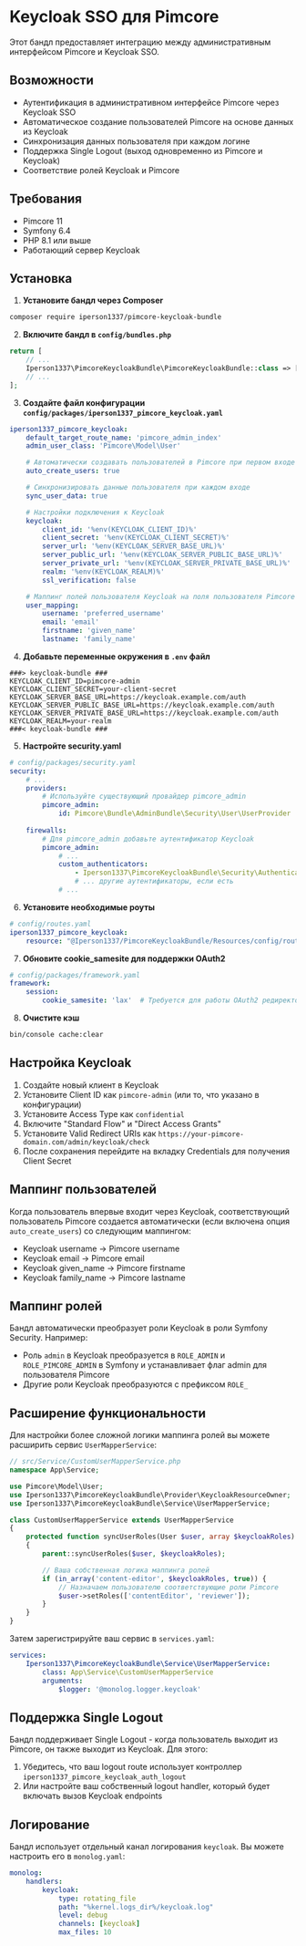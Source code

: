 # Keycloak SSO для Pimcore

Этот бандл предоставляет интеграцию между административным интерфейсом Pimcore и Keycloak SSO.

## Возможности

- Аутентификация в административном интерфейсе Pimcore через Keycloak SSO
- Автоматическое создание пользователей Pimcore на основе данных из Keycloak
- Синхронизация данных пользователя при каждом логине
- Поддержка Single Logout (выход одновременно из Pimcore и Keycloak)
- Соответствие ролей Keycloak и Pimcore

## Требования

- Pimcore 11
- Symfony 6.4
- PHP 8.1 или выше
- Работающий сервер Keycloak

## Установка

1. **Установите бандл через Composer**

```bash
composer require iperson1337/pimcore-keycloak-bundle
```

2. **Включите бандл в `config/bundles.php`**

```php
return [
    // ...
    Iperson1337\PimcoreKeycloakBundle\PimcoreKeycloakBundle::class => ['all' => true],
    // ...
];
```

3. **Создайте файл конфигурации `config/packages/iperson1337_pimcore_keycloak.yaml`**

```yaml
iperson1337_pimcore_keycloak:
    default_target_route_name: 'pimcore_admin_index'
    admin_user_class: 'Pimcore\Model\User'

    # Автоматически создавать пользователей в Pimcore при первом входе через Keycloak
    auto_create_users: true

    # Синхронизировать данные пользователя при каждом входе
    sync_user_data: true

    # Настройки подключения к Keycloak
    keycloak:
        client_id: '%env(KEYCLOAK_CLIENT_ID)%'
        client_secret: '%env(KEYCLOAK_CLIENT_SECRET)%'
        server_url: '%env(KEYCLOAK_SERVER_BASE_URL)%'
        server_public_url: '%env(KEYCLOAK_SERVER_PUBLIC_BASE_URL)%'
        server_private_url: '%env(KEYCLOAK_SERVER_PRIVATE_BASE_URL)%'
        realm: '%env(KEYCLOAK_REALM)%'
        ssl_verification: false

    # Маппинг полей пользователя Keycloak на поля пользователя Pimcore
    user_mapping:
        username: 'preferred_username'
        email: 'email'
        firstname: 'given_name'
        lastname: 'family_name'
```

4. **Добавьте переменные окружения в `.env` файл**

```
###> keycloak-bundle ###
KEYCLOAK_CLIENT_ID=pimcore-admin
KEYCLOAK_CLIENT_SECRET=your-client-secret
KEYCLOAK_SERVER_BASE_URL=https://keycloak.example.com/auth
KEYCLOAK_SERVER_PUBLIC_BASE_URL=https://keycloak.example.com/auth
KEYCLOAK_SERVER_PRIVATE_BASE_URL=https://keycloak.example.com/auth
KEYCLOAK_REALM=your-realm
###< keycloak-bundle ###
```

5. **Настройте security.yaml**

```yaml
# config/packages/security.yaml
security:
    # ...
    providers:
        # Используйте существующий провайдер pimcore_admin
        pimcore_admin:
            id: Pimcore\Bundle\AdminBundle\Security\User\UserProvider
        
    firewalls:
        # Для pimcore_admin добавьте аутентификатор Keycloak
        pimcore_admin:
            # ...
            custom_authenticators:
                - Iperson1337\PimcoreKeycloakBundle\Security\Authenticator\KeycloakAuthenticator
                # ... другие аутентификаторы, если есть
            # ...
```

6. **Установите необходимые роуты**

```yaml
# config/routes.yaml
iperson1337_pimcore_keycloak:
    resource: "@Iperson1337/PimcoreKeycloakBundle/Resources/config/routing.yaml"
```

7. **Обновите cookie_samesite для поддержки OAuth2**

```yaml
# config/packages/framework.yaml
framework:
    session:
        cookie_samesite: 'lax'  # Требуется для работы OAuth2 редиректов
```

8. **Очистите кэш**

```bash
bin/console cache:clear
```

## Настройка Keycloak

1. Создайте новый клиент в Keycloak
2. Установите Client ID как `pimcore-admin` (или то, что указано в конфигурации)
3. Установите Access Type как `confidential`
4. Включите "Standard Flow" и "Direct Access Grants"
5. Установите Valid Redirect URIs как `https://your-pimcore-domain.com/admin/keycloak/check`
6. После сохранения перейдите на вкладку Credentials для получения Client Secret

## Маппинг пользователей

Когда пользователь впервые входит через Keycloak, соответствующий пользователь Pimcore создается автоматически (если включена опция `auto_create_users`) со следующим маппингом:

- Keycloak username → Pimcore username
- Keycloak email → Pimcore email
- Keycloak given_name → Pimcore firstname
- Keycloak family_name → Pimcore lastname

## Маппинг ролей

Бандл автоматически преобразует роли Keycloak в роли Symfony Security. Например:

- Роль `admin` в Keycloak преобразуется в `ROLE_ADMIN` и `ROLE_PIMCORE_ADMIN` в Symfony и устанавливает флаг admin для пользователя Pimcore
- Другие роли Keycloak преобразуются с префиксом `ROLE_`

## Расширение функциональности

Для настройки более сложной логики маппинга ролей вы можете расширить сервис `UserMapperService`:

```php
// src/Service/CustomUserMapperService.php
namespace App\Service;

use Pimcore\Model\User;
use Iperson1337\PimcoreKeycloakBundle\Provider\KeycloakResourceOwner;
use Iperson1337\PimcoreKeycloakBundle\Service\UserMapperService;

class CustomUserMapperService extends UserMapperService
{
    protected function syncUserRoles(User $user, array $keycloakRoles): void
    {
        parent::syncUserRoles($user, $keycloakRoles);

        // Ваша собственная логика маппинга ролей
        if (in_array('content-editor', $keycloakRoles, true)) {
            // Назначаем пользователю соответствующие роли Pimcore
            $user->setRoles(['contentEditor', 'reviewer']);
        }
    }
}
```

Затем зарегистрируйте ваш сервис в `services.yaml`:

```yaml
services:
    Iperson1337\PimcoreKeycloakBundle\Service\UserMapperService:
        class: App\Service\CustomUserMapperService
        arguments:
            $logger: '@monolog.logger.keycloak'
```

## Поддержка Single Logout

Бандл поддерживает Single Logout - когда пользователь выходит из Pimcore, он также выходит из Keycloak. Для этого:

1. Убедитесь, что ваш logout route использует контроллер `iperson1337_pimcore_keycloak_auth_logout`
2. Или настройте ваш собственный logout handler, который будет включать вызов Keycloak endpoints

## Логирование

Бандл использует отдельный канал логирования `keycloak`. Вы можете настроить его в `monolog.yaml`:

```yaml
monolog:
    handlers:
        keycloak:
            type: rotating_file
            path: "%kernel.logs_dir%/keycloak.log"
            level: debug
            channels: [keycloak]
            max_files: 10
```
